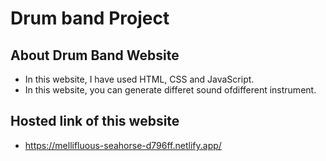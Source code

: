# Drum band Project

## About Drum Band Website
* In this website, I have used HTML, CSS and JavaScript. 
* In this website, you can generate differet sound ofdifferent instrument.

## Hosted link of this website
* https://mellifluous-seahorse-d796ff.netlify.app/
